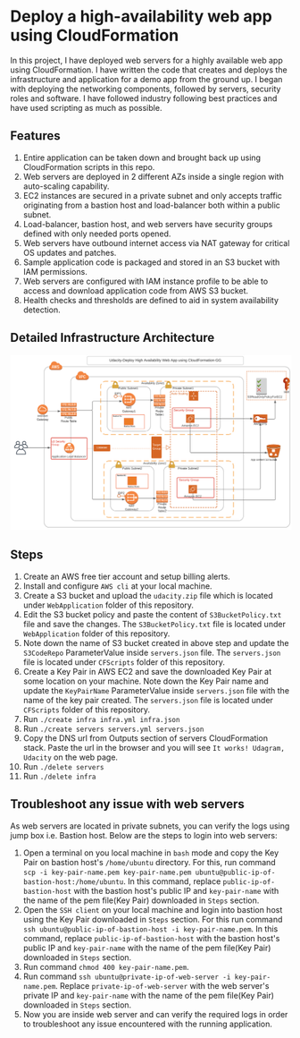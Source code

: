 # Deploy a high-availability web app using CloudFormation
In this project, I have deployed web servers for a highly available web app using CloudFormation. I have written the code that creates and deploys the infrastructure and application for a demo app from the ground up. I began with deploying the networking components, followed by servers, security roles and software. I have followed industry following best practices and have used scripting as much as possible.
## Features

1. Entire application can be taken down and brought back up using CloudFormation scripts in this repo.
2. Web servers are deployed in 2 different AZs inside a single region with auto-scaling capability.
3. EC2 instances are secured in a private subnet and only accepts traffic originating from a bastion host and load-balancer both within a public subnet.
4.  Load-balancer, bastion host, and web servers have security groups defined with only needed ports opened.
5.  Web servers have outbound internet access via NAT gateway for critical OS updates and patches.
6.  Sample application code is packaged and stored in an S3 bucket with IAM permissions.
7.  Web servers are configured with IAM instance profile to be able to access and download application code from AWS S3 bucket.
8. Health checks and thresholds are defined to aid in system availability detection.
## Detailed Infrastructure Architecture

<p align="center">
    <img src="./HA-WebApp-Infrastructure.png" alt="arch diagram">
</p>

## Steps

1. Create an AWS free tier account and setup billing alerts.
2. Install and configure `AWS cli` at your local machine.
3. Create a S3 bucket and upload the `udacity.zip` file which is located under `WebApplication` folder of this repository.
4. Edit the S3 bucket policy and paste the content of `S3BucketPolicy.txt` file and save the changes. The `S3BucketPolicy.txt` file is located under `WebApplication` folder of this repository.
5. Note down the name of S3 bucket created in above step and update the `S3CodeRepo` ParameterValue inside `servers.json` file. The `servers.json` file is located under `CFScripts` folder of this repository.
6. Create a Key Pair in AWS EC2 and save the downloaded Key Pair at some location on your machine. Note down the Key Pair name and update the `KeyPairName` ParameterValue inside `servers.json` file with the name of the key pair created. The `servers.json` file is located under `CFScripts` folder of this repository.
7. Run `./create infra infra.yml infra.json`
8. Run `./create servers servers.yml servers.json`
9. Copy the DNS url from Outputs section of servers CloudFormation stack. Paste the url in the browser and you will see `It works! Udagram, Udacity` on the web page.
10. Run `./delete servers`
11. Run `./delete infra`

## Troubleshoot any issue with web servers

As web servers are located in private subnets, you can verify the logs using jump box i.e. Bastion host. Below are the steps to login into web servers:
1. Open a terminal on you local machine in `bash` mode and copy the Key Pair on bastion host's `/home/ubuntu` directory. For this, run command ` scp -i key-pair-name.pem key-pair-name.pem ubuntu@public-ip-of-bastion-host:/home/ubuntu`. In this command, replace `public-ip-of-bastion-host` with the bastion host's public IP and `key-pair-name` with the name of the pem file(Key Pair) downloaded in `Steps` section.
2. Open the `SSH client` on your local machine and login into bastion host using the Key Pair downloaded in `Steps` section. For this run command `ssh ubuntu@public-ip-of-bastion-host -i key-pair-name.pem`. In this command, replace `public-ip-of-bastion-host` with the bastion host's public IP and `key-pair-name` with the name of the pem file(Key Pair) downloaded in `Steps` section.
3. Run command `chmod 400 key-pair-name.pem`.
4. Run command `ssh ubuntu@private-ip-of-web-server -i key-pair-name.pem`. Replace `private-ip-of-web-server` with the web server's private IP and `key-pair-name` with the name of the pem file(Key Pair) downloaded in `Steps` section.
5. Now you are inside web server and can verify the required logs in order to troubleshoot any issue encountered with the running application.